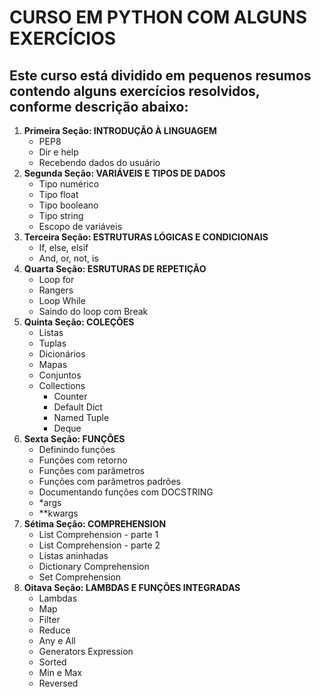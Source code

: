# CURSO EM PYTHON COM ALGUNS EXERCÍCIOS
## Este curso está dividido em pequenos resumos contendo alguns exercícios resolvidos, conforme descrição abaixo:

1. **Primeira Seção: INTRODUÇÃO À LINGUAGEM** 
   - PEP8
   - Dir e help
   - Recebendo dados do usuário
2. **Segunda Seção: VARIÁVEIS E TIPOS DE DADOS**
   - Tipo numérico
   - Tipo float
   - Tipo booleano
   - Tipo string
   - Escopo de variáveis
3. **Terceira Seção: ESTRUTURAS LÓGICAS E CONDICIONAIS**
   - If, else, elsif
   - And, or, not, is
4. **Quarta Seção: ESRUTURAS DE REPETIÇÃO**
   - Loop for
   - Rangers
   - Loop While
   - Saindo do loop com Break
5. **Quinta Seção: COLEÇÕES**
   - Listas
   - Tuplas
   - Dicionários
   - Mapas
   - Conjuntos
   - Collections
      - Counter
      - Default Dict
      - Named Tuple
      - Deque
6. **Sexta Seção: FUNÇÔES**
   - Definindo funções
   - Funções com retorno
   - Funções com parâmetros
   - Funções com parâmetros padrões
   - Documentando funções com DOCSTRING
   - *args
   - **kwargs
7. **Sétima Seção: COMPREHENSION**
   - List Comprehension - parte 1
   - List Comprehension - parte 2
   - Listas aninhadas
   - Dictionary Comprehension
   - Set Comprehension
8. **Oitava Seção: LAMBDAS E FUNÇÕES INTEGRADAS**
   - Lambdas
   - Map
   - Filter
   - Reduce
   - Any e All
   - Generators Expression
   - Sorted
   - Min e Max
   - Reversed
